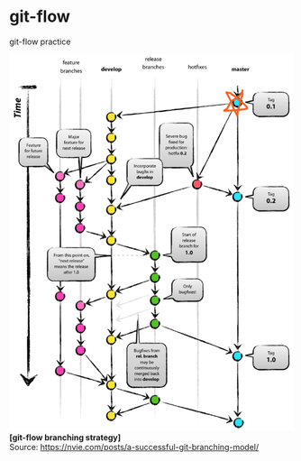 # git-flow
git-flow practice

![git-flow branching strategy](imgs/git_flow_tag01.png)  
**[git-flow branching strategy]**  
Source: https://nvie.com/posts/a-successful-git-branching-model/  